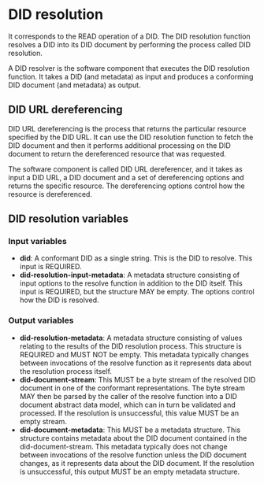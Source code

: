# DID resolution

It corresponds to the READ operation of a DID. The DID resolution function resolves a DID into its DID document by performing the process called DID resolution.

A DID resolver is the software component that executes the DID resolution function. It takes a DID (and metadata) as input and produces a conforming DID document (and metadata) as output.

## DID URL dereferencing

DID URL dereferencing is the process that returns the particular resource specified by the DID URL. It can use the DID resolution function to fetch the DID document and then it performs additional processing on the DID document to return the dereferenced resource that was requested.

The software component is called DID URL dereferencer, and it takes as input a DID URL, a DID document and a set of dereferencing options and returns the specific resource. The dereferencing options control how the resource is dereferenced.

## DID resolution variables

### Input variables

- **did**: A conformant DID as a single string. This is the DID to resolve. This input is REQUIRED.
- **did-resolution-input-metadata**: A metadata structure consisting of input options to the resolve function in addition to the DID itself. This input is REQUIRED, but the structure MAY be empty. The options control how the DID is resolved.

### Output variables

- **did-resolution-metadata**: A metadata structure consisting of values relating to the results of the DID resolution process. This structure is REQUIRED and MUST NOT be empty. This metadata typically changes between invocations of the resolve function as it represents data about the resolution process itself.
- **did-document-stream**: This MUST be a byte stream of the resolved DID document in one of the conformant representations. The byte stream MAY then be parsed by the caller of the resolve function into a DID document abstract data model, which can in turn be validated and processed. If the resolution is unsuccessful, this value MUST be an empty stream.
- **did-document-metadata**: This MUST be a metadata structure. This structure contains metadata about the DID document contained in the did-document-stream. This metadata typically does not change between invocations of the resolve function unless the DID document changes, as it represents data about the DID document. If the resolution is unsuccessful, this output MUST be an empty metadata structure.